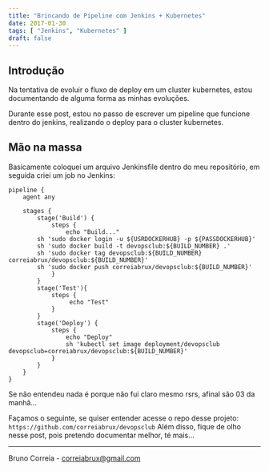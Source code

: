 ```yaml
---
title: "Brincando de Pipeline com Jenkins + Kubernetes"
date: 2017-01-30
tags: [ "Jenkins", "Kubernetes" ]
draft: false
---
```


## Introdução

Na tentativa de evoluir o fluxo de deploy em um cluster kubernetes, estou documentando de alguma forma as minhas evoluções.

Durante esse post, estou no passo de escrever um pipeline que funcione dentro do jenkins, realizando o deploy para o cluster kubernetes. 

## Mão na massa

Basicamente coloquei um arquivo Jenkinsfile dentro do meu repositório, em seguida criei um job no Jenkins:

```
pipeline {
    agent any 

    stages {
        stage('Build') { 
            steps { 
                echo "Build..."
		sh 'sudo docker login -u ${USRDOCKERHUB} -p ${PASSDOCKERHUB}'
		sh 'sudo docker build -t devopsclub:${BUILD_NUMBER} .'
		sh 'sudo docker tag devopsclub:${BUILD_NUMBER} correiabrux/devopsclub:${BUILD_NUMBER}'
		sh 'sudo docker push correiabrux/devopsclub:${BUILD_NUMBER}'
            }
        }
        stage('Test'){
            steps {
                 echo "Test"
            }
        }
        stage('Deploy') {
            steps {
                echo "Deploy"
                sh 'kubectl set image deployment/devopsclub devopsclub=correiabrux/devopsclub:${BUILD_NUMBER}'
            }
        }
    }
}
```

Se não entendeu nada é porque não fui claro mesmo rsrs, afinal são 03 da manhã...

Façamos o seguinte, se quiser entender acesse o repo desse projeto: `https://github.com/correiabrux/devopsclub`
Além disso, fique de olho nesse post, pois pretendo documentar melhor, té mais...


----

Bruno Correia - correiabrux@gmail.com



